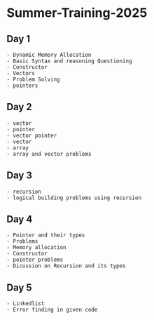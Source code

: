 # Summer-Training-2025

## Day 1
    - Dynamic Memory Allocation
    - Basic Syntax and reasoning Questioning
    - Constructor
    - Vectors
    - Problem Solving
    - pointers

## Day 2
    - vector
    - pointer
    - vector pointer
    - vector
    - array
    - array and vector problems

## Day 3
    - recursion
    - logical building problems using recursion

## Day 4
    - Pointer and their types
    - Problems
    - Memory allocation
    - Constructor
    - pointer problems
    - Dicussion on Recursion and its types

## Day 5
    - Linkedlist
    - Error finding in given code
    